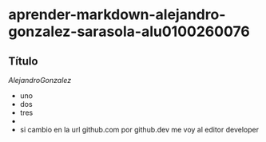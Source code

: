 # aprender-markdown-alejandro-gonzalez-sarasola-alu0100260076

## Título
*AlejandroGonzalez*

* uno
* dos
* tres
* 
* si cambio en la url github.com por github.dev me voy al editor developer

